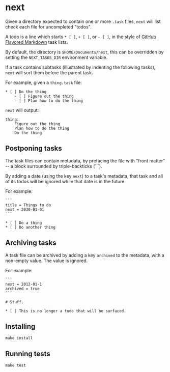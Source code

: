 next
====

Given a directory expected to contain one or more `.task` files, 
`next` will list check each file for uncompleted "todos".

A todo is a line which starts `* [ ]`, `+ [ ]`, or `- [ ]`, in the
style of [GitHub Flavored Markdown][gfm] task lists.

[gfm]: https://github.github.com/gfm/#task-list-items-extension-

By default, the directory is `$HOME/Documents/next`, this can be
overridden by setting the `NEXT_TASKS_DIR` environment variable.

If a task contains subtasks (illustrated by indenting the following
tasks), `next` will sort them before the parent task.

For example, given a `thing.task` file:

    * [ ] Do the thing
        - [ ] Figure out the thing
        - [ ] Plan how to do the thing

`next` will output:

    thing:
        Figure out the thing
        Plan how to do the thing
        Do the thing


## Postponing tasks

The task files can contain metadata, by prefacing the file with
"front matter" -- a block surrounded by triple-backticks (```).

By adding a date (using the key `next`) to a task's metadata, that task
and all of its todos will be ignored while that date is in the future.

For example:

    ```
    title = Things to do
    next = 2030-01-01
    ```

    * [ ] Do a thing
    * [ ] Do another thing


## Archiving tasks

A task file can be archived by adding a key `archived` to the metadata,
with a non-empty value. The value is ignored.

For example:

    ```
    next = 2012-01-1
    archived = true
    ```

    # Stuff.

    * [ ] This is no longer a todo that will be surfaced.


## Installing

    make install

## Running tests

    make test
